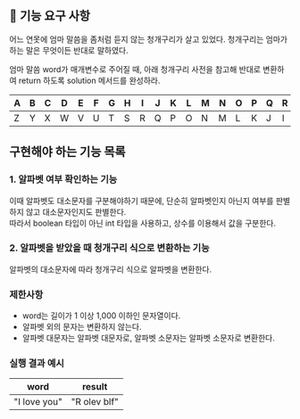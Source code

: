 ## 🚀 기능 요구 사항

어느 연못에 엄마 말씀을 좀처럼 듣지 않는 청개구리가 살고 있었다. 청개구리는 엄마가 하는 말은 무엇이든 반대로 말하였다.

엄마 말씀 word가 매개변수로 주어질 때, 아래 청개구리 사전을 참고해 반대로 변환하여 return 하도록 solution 메서드를 완성하라.

| A | B | C | D | E | F | G | H | I | J | K | L | M | N | O | P | Q | R | S | T | U | V | W | X | Y | Z |
| --- | --- | --- | --- | --- | --- | --- | --- | --- | --- | --- | --- | --- | --- | --- | --- | --- | --- | --- | --- | --- | --- | --- | --- | --- | --- |
| Z | Y | X | W | V | U | T | S | R | Q | P | O | N | M | L | K | J | I | H | G | F | E | D | C | B | A |

## 구현해야 하는 기능 목록

### 1. 알파벳 여부 확인하는 기능  
이때 알파벳도 대소문자를 구분해야하기 때문에, 단순히 알파벳인지 아닌지 여부를 판별하지 않고 대소문자인지도 판별한다.  
따라서 boolean 타입이 아닌 int 타입을 사용하고, 상수를 이용해서 값을 구분한다.

### 2. 알파벳을 받았을 때 청개구리 식으로 변환하는 기능
알파벳의 대소문자에 따라 청개구리 식으로 알파벳을 변환한다.

### 제한사항

- word는 길이가 1 이상 1,000 이하인 문자열이다.
- 알파벳 외의 문자는 변환하지 않는다.
- 알파벳 대문자는 알파벳 대문자로, 알파벳 소문자는 알파벳 소문자로 변환한다.

### 실행 결과 예시

| word | result |
| --- | --- |
| "I love you" | "R olev blf" |
